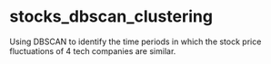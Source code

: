 # stocks_dbscan_clustering

Using DBSCAN to identify the time periods in which the stock price fluctuations of 4 tech companies are similar.  
